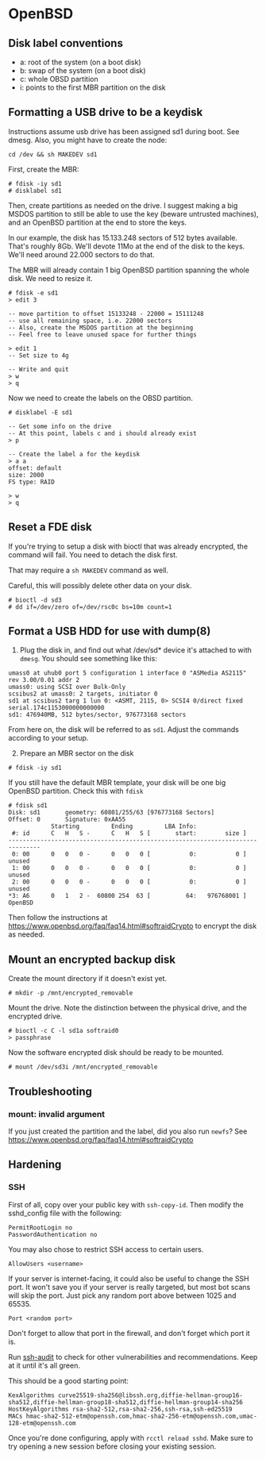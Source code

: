 # OpenBSD


## Disk label conventions

- a: root of the system (on a boot disk)
- b: swap of the system (on a boot disk)
- c: whole OBSD partition
- i: points to the first MBR partition on the disk


## Formatting a USB drive to be a keydisk

Instructions assume usb drive has been assigned sd1 during boot. See dmesg.
Also, you might have to create the node:

```
cd /dev && sh MAKEDEV sd1
```

First, create the MBR:

```
# fdisk -iy sd1
# disklabel sd1
```

Then, create partitions as needed on the drive. I suggest making a big
MSDOS partition to still be able to use the key (beware untrusted machines),
and an OpenBSD partition at the end to store the keys.

In our example, the disk has 15.133.248 sectors of 512 bytes available.
That's roughly 8Gb. We'll devote 11Mo at the end of the disk to the keys.
We'll need around 22.000 sectors to do that.

The MBR will already contain 1 big OpenBSD partition spanning the whole disk.
We need to resize it.

```
# fdisk -e sd1
> edit 3

-- move partition to offset 15133248 - 22000 = 15111248
-- use all remaining space, i.e. 22000 sectors
-- Also, create the MSDOS partition at the beginning
-- Feel free to leave unused space for further things

> edit 1
-- Set size to 4g

-- Write and quit
> w
> q
```

Now we need to create the labels on the OBSD partition.

```
# disklabel -E sd1

-- Get some info on the drive
-- At this point, labels c and i should already exist
> p

-- Create the label a for the keydisk
> a a
offset: default
size: 2000
FS type: RAID

> w
> q
```


## Reset a FDE disk

If you're trying to setup a disk with bioctl that was already encrypted,
the command will fail. You need to detach the disk first.

That may require a `sh MAKEDEV` command as well.

Careful, this will possibly delete other data on your disk.

```
# bioctl -d sd3
# dd if=/dev/zero of=/dev/rsc0c bs=10m count=1
```

## Format a USB HDD for use with dump(8)

1. Plug the disk in, and find out what /dev/sd* device it's attached to with `dmesg`. You should see something like this:

```
umass0 at uhub0 port 5 configuration 1 interface 0 "ASMedia AS2115" rev 3.00/0.01 addr 2
umass0: using SCSI over Bulk-Only
scsibus2 at umass0: 2 targets, initiator 0
sd1 at scsibus2 targ 1 lun 0: <ASMT, 2115, 0> SCSI4 0/direct fixed serial.174c1153000000000000
sd1: 476940MB, 512 bytes/sector, 976773168 sectors
```

From here on, the disk will be referred to as `sd1`. Adjust the commands according to your setup.

2. Prepare an MBR sector on the disk

```
# fdisk -iy sd1
```

If you still have the default MBR template, your disk will be one big OpenBSD partition. Check this with `fdisk`

```
# fdisk sd1
Disk: sd1       geometry: 60801/255/63 [976773168 Sectors]
Offset: 0       Signature: 0xAA55
            Starting         Ending         LBA Info:
 #: id      C   H   S -      C   H   S [       start:        size ]
-------------------------------------------------------------------------------
 0: 00      0   0   0 -      0   0   0 [           0:           0 ] unused
 1: 00      0   0   0 -      0   0   0 [           0:           0 ] unused
 2: 00      0   0   0 -      0   0   0 [           0:           0 ] unused
*3: A6      0   1   2 -  60800 254  63 [          64:   976768001 ] OpenBSD

```

Then follow the instructions at https://www.openbsd.org/faq/faq14.html#softraidCrypto to encrypt the disk as needed.


## Mount an encrypted backup disk

Create the mount directory if it doesn't exist yet.

```ksh
# mkdir -p /mnt/encrypted_removable
```

Mount the drive. Note the distinction between the physical drive, and the encrypted drive.

```ksh
# bioctl -c C -l sd1a softraid0
> passphrase
```

Now the software encrypted disk should be ready to be mounted.

```ksh
# mount /dev/sd3i /mnt/encrypted_removable
```

## Troubleshooting

### mount: invalid argument

If you just created the partition and the label, did you also run `newfs`?
See https://www.openbsd.org/faq/faq14.html#softraidCrypto

## Hardening

### SSH

First of all, copy over your public key with `ssh-copy-id`.
Then modify the sshd_config file with the following:

```
PermitRootLogin no
PasswordAuthentication no
```

You may also chose to restrict SSH access to certain users.

```
AllowUsers <username>
```

If your server is internet-facing, it could also be useful to change the SSH port. It won't save you if your server is really targeted, but most bot scans will skip the port.
Just pick any random port above between 1025 and 65535.

```
Port <random port>
```

Don't forget to allow that port in the firewall, and don't forget which port it is.

Run [ssh-audit](https://github.com/arthepsy/ssh-audit) to check for other vulnerabilities and recommendations. Keep at it until it's all green.

This should be a good starting point:
```
KexAlgorithms curve25519-sha256@libssh.org,diffie-hellman-group16-sha512,diffie-hellman-group18-sha512,diffie-hellman-group14-sha256
HostKeyAlgorithms rsa-sha2-512,rsa-sha2-256,ssh-rsa,ssh-ed25519
MACs hmac-sha2-512-etm@openssh.com,hmac-sha2-256-etm@openssh.com,umac-128-etm@openssh.com
```

Once you're done configuring, apply with `rcctl reload sshd`. Make sure to try opening a new session before closing your existing session.
